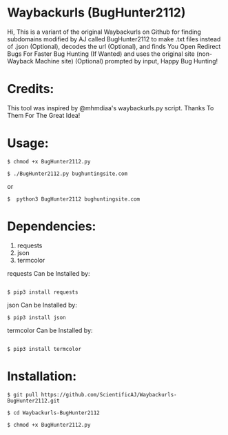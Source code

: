 # Waybackurls (BugHunter2112)
Hi, This is a variant of the original Waybackurls on Github for finding subdomains modified by AJ called BugHunter2112 to make .txt files instead of 
.json (Optional), decodes the url (Optional), and finds You Open Redirect Bugs For Faster Bug Hunting (If Wanted) and uses the original site (non-Wayback Machine site) (Optional) prompted by input,  Happy Bug Hunting!





# Credits:

This tool was inspired by @mhmdiaa's waybackurls.py script. Thanks To Them For The Great Idea!



# Usage:
```
$ chmod +x BugHunter2112.py

$ ./BugHunter2112.py bughuntingsite.com

```
or 
```
$  python3 BugHunter2112 bughuntingsite.com

```



# Dependencies:

1. requests
2. json
3. termcolor


requests Can be Installed by:

```

$ pip3 install requests

```

json Can be Installed by:

```
$ pip3 install json

```

termcolor Can be Installed by:

```

$ pip3 install termcolor

```

# Installation:

```
$ git pull https://github.com/ScientificAJ/Waybackurls-BugHunter2112.git

$ cd Waybackurls-BugHunter2112

$ chmod +x BugHunter2112.py

```
